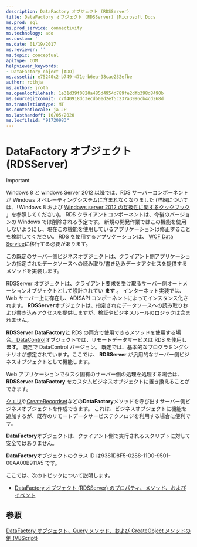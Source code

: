 ```yaml
---
description: DataFactory オブジェクト (RDSServer)
title: DataFactory オブジェクト (RDSServer) |Microsoft Docs
ms.prod: sql
ms.prod_service: connectivity
ms.technology: ado
ms.custom: ''
ms.date: 01/19/2017
ms.reviewer: ''
ms.topic: conceptual
apitype: COM
helpviewer_keywords:
- DataFactory object [ADO]
ms.assetid: e75240c2-b749-471e-b6ea-98cae232efbe
author: rothja
ms.author: jroth
ms.openlocfilehash: 1e31d39f0820a485d4954d789fe2dfb398d8490b
ms.sourcegitcommit: c7f40918dc3ecdb0ed2ef5c237a3996cb4cd268d
ms.translationtype: MT
ms.contentlocale: ja-JP
ms.lasthandoff: 10/05/2020
ms.locfileid: "91720983"
---
```

# <a name="datafactory-object-rdsserver"></a>DataFactory オブジェクト (RDSServer)
> [!IMPORTANT]
>  Windows 8 と windows Server 2012 以降では、RDS サーバーコンポーネントが Windows オペレーティングシステムに含まれなくなりました (詳細については、「Windows 8 および [Windows server 2012 の互換性に関するクックブック](https://www.microsoft.com/download/details.aspx?id=27416) 」を参照してください)。 RDS クライアントコンポーネントは、今後のバージョンの Windows では削除される予定です。 新規の開発作業ではこの機能を使用しないようにし、現在この機能を使用しているアプリケーションは修正することを検討してください。 RDS を使用するアプリケーションは、 [WCF Data Service](/dotnet/framework/wcf/)に移行する必要があります。  
  
 この既定のサーバー側ビジネスオブジェクトは、クライアント側アプリケーションの指定されたデータソースへの読み取り/書き込みデータアクセスを提供するメソッドを実装します。  
  
 RDSServer オブジェクトは、クライアント要求を受け取るサーバー側オートメーションオブジェクトとして設計されてい **ます** 。 インターネット実装では、Web サーバー上に存在し、ADISAPI コンポーネントによってインスタンス化されます。 **RDSServer**オブジェクトは、指定されたデータソースへの読み取りおよび書き込みアクセスを提供しますが、検証やビジネスルールのロジックは含まれません。  
  
 **RDSServer DataFactory**と RDS の両方で使用できるメソッドを使用する場合[。DataControl](./datacontrol-object-rds.md)オブジェクトでは、リモートデータサービスは RDS を使用し**ます。** 既定で DataControl バージョン。 既定では、基本的なプログラミングシナリオが想定されています。ここでは、 **RDSServer** が汎用的なサーバー側ビジネスオブジェクトとして機能します。  
  
 Web アプリケーションでタスク固有のサーバー側の処理を処理する場合は、 **RDSServer DataFactory** をカスタムビジネスオブジェクトに置き換えることができます。  
  
 [クエリ](./query-method-rds.md)や[CreateRecordset](./createrecordset-method-rds.md)などの**DataFactory**メソッドを呼び出すサーバー側ビジネスオブジェクトを作成できます。 これは、ビジネスオブジェクトに機能を追加するが、既存のリモートデータサービステクノロジを利用する場合に便利です。  
  
 **DataFactory**オブジェクトは、クライアント側で実行されるスクリプトに対して安全ではありません。  
  
 **DataFactory**オブジェクトのクラス ID は9381D8F5-0288-11D0-9501-00AA00B911A5 です。  
  
 ここでは、次のトピックについて説明します。  
  
-   [DataFactory オブジェクト (RDSServer) のプロパティ、メソッド、およびイベント](./datafactory-object-rdsserver-properties-methods-and-events.md)  
  
## <a name="see-also"></a>参照  
 [DataFactory オブジェクト、Query メソッド、および CreateObject メソッドの例 (VBScript)](./datafactory-object-query-method-and-createobject-method-example-vbscript.md)